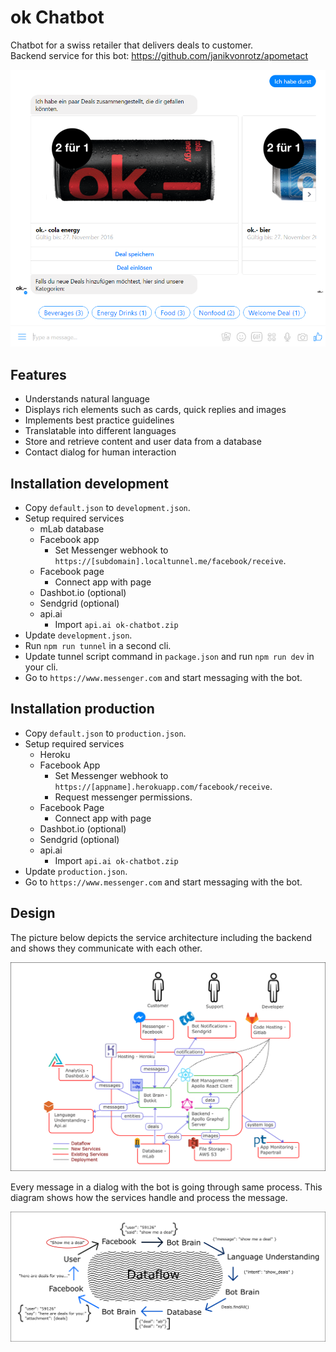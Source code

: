 # ok Chatbot

Chatbot for a swiss retailer that delivers deals to customer.  
Backend service for this bot: https://github.com/janikvonrotz/apometact

![](/readme/screenshot.png)

## Features

* Understands natural language
* Displays rich elements such as cards, quick replies and images
* Implements best practice guidelines
* Translatable into different languages
* Store and retrieve content and user data from a database
* Contact dialog for human interaction

## Installation development

* Copy `default.json` to `development.json`.
* Setup required services
  * mLab database
  * Facebook app
    * Set Messenger webhook to `https://[subdomain].localtunnel.me/facebook/receive`.
  * Facebook page
    * Connect app with page
  * Dashbot.io (optional)
  * Sendgrid (optional)
  * api.ai
    * Import `api.ai ok-chatbot.zip`
* Update `development.json`.
* Run `npm run tunnel` in a second cli.
* Update tunnel script command in `package.json` and run `npm run dev` in your cli.
* Go to `https://www.messenger.com` and start messaging with the bot.

## Installation production

* Copy `default.json` to `production.json`.
* Setup required services
  * Heroku
  * Facebook App
    * Set Messenger webhook to `https://[appname].herokuapp.com/facebook/receive`.
    * Request messenger permissions.
  * Facebook Page
    * Connect app with page
  * Dashbot.io (optional)
  * Sendgrid (optional)
  * api.ai
    * Import `api.ai ok-chatbot.zip`
* Update `production.json`.
* Go to `https://www.messenger.com` and start messaging with the bot.

## Design

The picture below depicts the service architecture including the backend and shows they communicate with each other.

![](/readme/architecture.png)

Every message in a dialog with the bot is going through same process. This diagram shows how the services handle and process the message.

![](/readme/dataflow.png)
